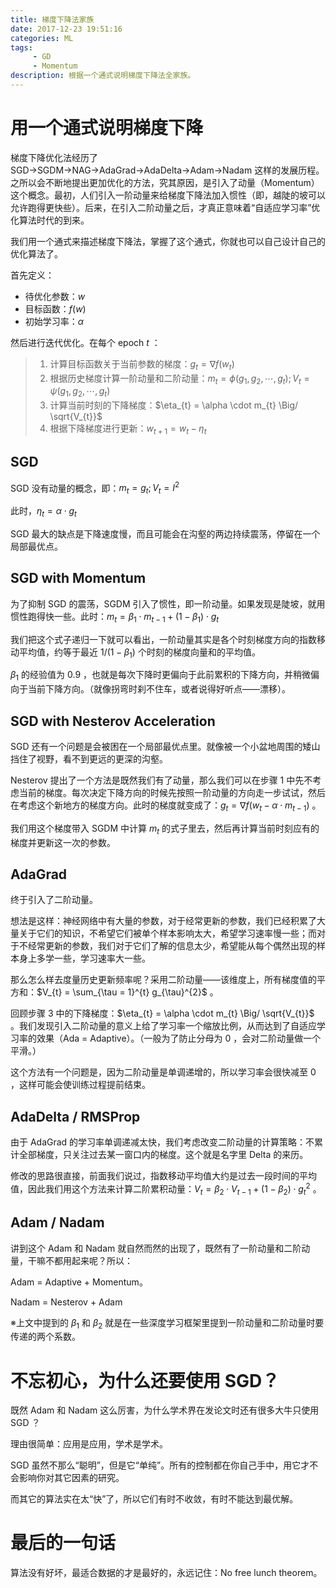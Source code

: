 ```yaml
---
title: 梯度下降法家族
date: 2017-12-23 19:51:16
categories: ML
tags:
     - GD
     - Momentum
description: 根据一个通式说明梯度下降法全家族。
---
```


# 用一个通式说明梯度下降

梯度下降优化法经历了 SGD→SGDM→NAG→AdaGrad→AdaDelta→Adam→Nadam 这样的发展历程。之所以会不断地提出更加优化的方法，究其原因，是引入了动量（Momentum）这个概念。最初，人们引入一阶动量来给梯度下降法加入惯性（即，越陡的坡可以允许跑得更快些）。后来，在引入二阶动量之后，才真正意味着“自适应学习率”优化算法时代的到来。

我们用一个通式来描述梯度下降法，掌握了这个通式，你就也可以自己设计自己的优化算法了。

首先定义：

- 待优化参数：$w$
- 目标函数：$f(w)$
- 初始学习率：$\alpha$

然后进行迭代优化。在每个 epoch $t$ ：

> 1. 计算目标函数关于当前参数的梯度：$g_{t} = \nabla f(w_{t})$
> 2. 根据历史梯度计算一阶动量和二阶动量：$m_{t} = \phi(g_{1}, g_{2}, \cdots , g_{t}); \, V_{t} = \psi(g_{1}, g_{2}, \cdots , g_{t})$
> 3. 计算当前时刻的下降梯度：$\eta_{t} = \alpha \cdot m_{t} \Big/ \sqrt{V_{t}}$
> 4. 根据下降梯度进行更新：$w_{t+1} = w_{t} - \eta_{t}$

## SGD

SGD 没有动量的概念，即：$m_{t} = g_{t}; \, V_{t} = I^{2}$

此时，$\eta_{t} = \alpha \cdot g_{t}$

SGD 最大的缺点是下降速度慢，而且可能会在沟壑的两边持续震荡，停留在一个局部最优点。

## SGD with Momentum

为了抑制 SGD 的震荡，SGDM 引入了惯性，即一阶动量。如果发现是陡坡，就用惯性跑得快一些。此时：$m_{t} = \beta_{1} \cdot m_{t-1} + (1 - \beta_{1}) \cdot g_{t}$

我们把这个式子递归一下就可以看出，一阶动量其实是各个时刻梯度方向的指数移动平均值，约等于最近 $1 / (1 - \beta_{1})$ 个时刻的梯度向量和的平均值。

$\beta_{1}$ 的经验值为 0.9 ，也就是每次下降时更偏向于此前累积的下降方向，并稍微偏向于当前下降方向。（就像拐弯时刹不住车，或者说得好听点——漂移）。

## SGD with Nesterov Acceleration

SGD 还有一个问题是会被困在一个局部最优点里。就像被一个小盆地周围的矮山挡住了视野，看不到更远的更深的沟壑。

Nesterov 提出了一个方法是既然我们有了动量，那么我们可以在步骤 1 中先不考虑当前的梯度。每次决定下降方向的时候先按照一阶动量的方向走一步试试，然后在考虑这个新地方的梯度方向。此时的梯度就变成了：$g_{t} = \nabla f(w_{t} - \alpha \cdot m_{t-1})$ 。

我们用这个梯度带入 SGDM 中计算 $m_{t}$ 的式子里去，然后再计算当前时刻应有的梯度并更新这一次的参数。

## AdaGrad

终于引入了二阶动量。

想法是这样：神经网络中有大量的参数，对于经常更新的参数，我们已经积累了大量关于它们的知识，不希望它们被单个样本影响太大，希望学习速率慢一些；而对于不经常更新的参数，我们对于它们了解的信息太少，希望能从每个偶然出现的样本身上多学一些，学习速率大一些。

那么怎么样去度量历史更新频率呢？采用二阶动量——该维度上，所有梯度值的平方和：$V_{t} = \sum_{\tau = 1}^{t} g_{\tau}^{2}$ 。

回顾步骤 3 中的下降梯度：$\eta_{t} = \alpha \cdot m_{t} \Big/ \sqrt{V_{t}}$ 。我们发现引入二阶动量的意义上给了学习率一个缩放比例，从而达到了自适应学习率的效果（Ada = Adaptive）。（一般为了防止分母为 0 ，会对二阶动量做一个平滑。）

这个方法有一个问题是，因为二阶动量是单调递增的，所以学习率会很快减至 0 ，这样可能会使训练过程提前结束。

## AdaDelta / RMSProp

由于 AdaGrad 的学习率单调递减太快，我们考虑改变二阶动量的计算策略：不累计全部梯度，只关注过去某一窗口内的梯度。这个就是名字里 Delta 的来历。

修改的思路很直接，前面我们说过，指数移动平均值大约是过去一段时间的平均值，因此我们用这个方法来计算二阶累积动量：$V_{t} = \beta_{2} \cdot V_{t-1} + (1 - \beta_{2}) \cdot g_{t}^{2}$ 。

## Adam / Nadam

讲到这个 Adam 和 Nadam 就自然而然的出现了，既然有了一阶动量和二阶动量，干嘛不都用起来呢？所以：

Adam = Adaptive + Momentum。

Nadam = Nesterov + Adam

※上文中提到的 $\beta_{1}$ 和 $\beta_{2}$ 就是在一些深度学习框架里提到一阶动量和二阶动量时要传递的两个系数。

# 不忘初心，为什么还要使用 SGD？

既然 Adam 和 Nadam 这么厉害，为什么学术界在发论文时还有很多大牛只使用 SGD ？

理由很简单：应用是应用，学术是学术。

SGD 虽然不那么“聪明”，但是它“单纯”。所有的控制都在你自己手中，用它才不会影响你对其它因素的研究。

而其它的算法实在太“快”了，所以它们有时不收敛，有时不能达到最优解。

# 最后的一句话

算法没有好坏，最适合数据的才是最好的，永远记住：No free lunch theorem。